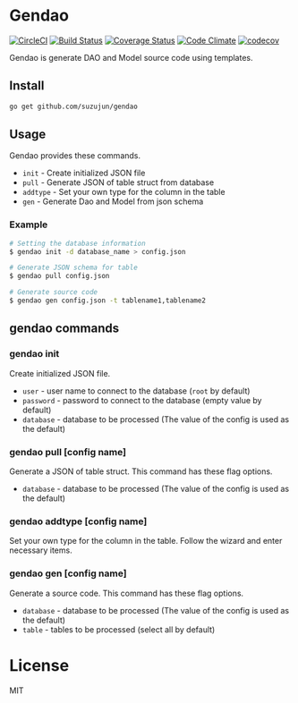 # Gendao

[![CircleCI](https://circleci.com/gh/suzujun/gendao/tree/master.svg?style=shield&circle-token=a6f399037d30cbc591f227f63163f77f8c5ac976)](https://circleci.com/gh/suzujun/gendao/tree/master)
[![Build Status](https://travis-ci.org/suzujun/gendao.svg?branch=master)](https://travis-ci.org/suzujun/gendao)
[![Coverage Status](https://coveralls.io/repos/github/suzujun/gendao/badge.svg)](https://coveralls.io/github/suzujun/gendao) [![Code Climate](https://codeclimate.com/github/suzujun/gendao/badges/gpa.svg)](https://codeclimate.com/github/suzujun/gendao) [![codecov](https://codecov.io/gh/suzujun/gendao/branch/master/graph/badge.svg)](https://codecov.io/gh/suzujun/gendao)


Gendao is generate DAO and Model source code using templates.


## Install

``` bash
go get github.com/suzujun/gendao
```

## Usage

Gendao provides these commands.

* `init` - Create initialized JSON file
* `pull` - Generate JSON of table struct from database
* `addtype` - Set your own type for the column in the table
* `gen` - Generate Dao and Model from json schema

### Example

``` bash
# Setting the database information
$ gendao init -d database_name > config.json

# Generate JSON schema for table
$ gendao pull config.json

# Generate source code
$ gendao gen config.json -t tablename1,tablename2
```

## gendao commands
### gendao init
Create initialized JSON file.

* `user` - user name to connect to the database (`root` by default)
* `password` - password to connect to the database (empty value by default)
* `database` - database to be processed (The value of the config is used as the default)

### gendao pull [config name]
Generate a JSON of table struct. This command has these flag options.

* `database` - database to be processed (The value of the config is used as the default)

### gendao addtype [config name]
Set your own type for the column in the table.
Follow the wizard and enter necessary items.

### gendao gen [config name]
Generate a source code. This command has these flag options.

* `database` - database to be processed (The value of the config is used as the default)
* `table` - tables to be processed (select all by default)

# License

MIT

